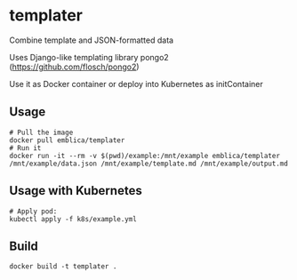 # templater
Combine template and JSON-formatted data

Uses Django-like templating library pongo2 (https://github.com/flosch/pongo2)

Use it as Docker container or deploy into Kubernetes as initContainer

## Usage
```
# Pull the image
docker pull emblica/templater
# Run it
docker run -it --rm -v $(pwd)/example:/mnt/example emblica/templater /mnt/example/data.json /mnt/example/template.md /mnt/example/output.md
```

## Usage with Kubernetes

```
# Apply pod:
kubectl apply -f k8s/example.yml
```

## Build
```
docker build -t templater .
```
